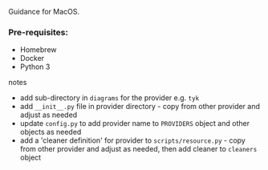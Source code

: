 Guidance for MacOS.

### Pre-requisites:

- Homebrew
- Docker
- Python 3





notes


- add sub-directory in `diagrams` for the provider e.g. `tyk`
- add `__init__.py` file in provider directory - copy from other provider and adjust as needed
- update `config.py` to add provider name to `PROVIDERS` object and other objects as needed
- add a 'cleaner definition' for provider to `scripts/resource.py` - copy from other provider and adjust as needed, then add cleaner to `cleaners` object